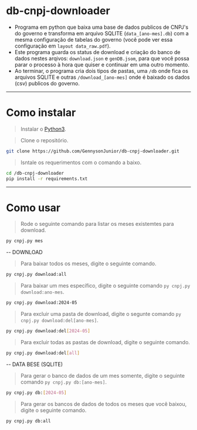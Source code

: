 # db-cnpj-downloader
- Programa em python que baixa uma base de dados publicos de CNPJ's do governo e transforma em arquivo SQLITE (`data_[ano-mes].db`) com a mesma configuração de tabelas do governo (você pode ver essa configuração em `layout data_raw.pdf`).
- Este programa guarda os status de download e criação do banco de dados nestes arqivos: `download.json` e `genDB.jsom`, para que você possa parar o processo à hora que quiser e continuar em uma outro momento.
- Ao terminar, o programa cria dois tipos de pastas, uma `/db` onde fica os arquivos SQLITE e outras `/download_[ano-mes]` onde é baixado os dados (csv) publicos do governo.
---

# Como instalar
> Instalar o [Python3](https://www.python.org/).

> Clone o repositório.
```bash
git clone https://github.com/GennysonJunior/db-cnpj-downloader.git
```
> Isntale os requerimentos com o comando a baixo.
```bash
cd /db-cnpj-downloader
pip install -r requirements.txt
```
---
# Como usar
> Rode o seguinte comando para listar os meses existemtes para download.
```bash
py cnpj.py mes
```

-- DOWNLOAD
> Para baixar todos os meses, digite o seguinte comando.
```bash
py cnpj.py download:all
```
> Para baixar um mes específico, digite o seguinte comando `py cnpj.py download:ano-mes`.
```bash
py cnpj.py download:2024-05
```
> Para excluir uma pasta de download, digite o segunte comando `py cnpj.py download:del[ano-mes]`.
```bash
py cnpj.py download:del[2024-05]
```
> Para excluir todas as pastas de download, digite o seguinte comando.
```bash
py cnpj.py download:del[all]
```

-- DATA BESE (SQLITE)
> Para gerar o banco de dados de um mes somente, digite o seguinte comando `py cnpj.py db:[ano-mes]`.
```bash
py cnpj.py db:[2024-05]
```
> Para gerar os bancos de dados de todos os meses que você baixou, digite o seguinte comando.
```bash
py cnpj.py db:all
```